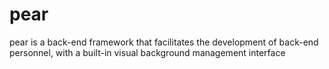 # pear
pear is a back-end framework that facilitates the development of back-end personnel, with a built-in visual background management interface
